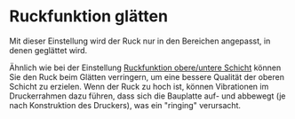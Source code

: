 Ruckfunktion glätten
====
Mit dieser Einstellung wird der Ruck nur in den Bereichen angepasst, in denen geglättet wird.

Ähnlich wie bei der Einstellung [Ruckfunktion obere/untere Schicht](../speed/jerk_topbottom.md) können Sie den Ruck beim Glätten verringern, um eine bessere Qualität der oberen Schicht zu erzielen. Wenn der Ruck zu hoch ist, können Vibrationen im Druckerrahmen dazu führen, dass sich die Bauplatte auf- und abbewegt (je nach Konstruktion des Druckers), was ein "ringing" verursacht.